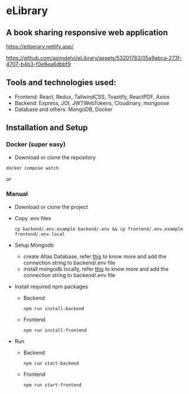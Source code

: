 # eLibrary

## A book sharing responsive web application
https://eliberary.netlify.app/

https://github.com/asimdelvi/eLibrary/assets/53201783/05a9abca-273f-4707-b4b3-f0e9ea6dbbf9

## Tools and technologies used:
- Frontend: React, Redux, TailwindCSS, Toastify, ReactPDF, Axios
- Backend: Express, JOI, JWTWebTokens, Cloudinary, mongoose
- Database and others: MongoDB, Docker

## Installation and Setup
### Docker (super easy)
- Download or clone the repository
```
docker compose watch
```
or
### Manual
- Download or clone the project
- Copy .env files
  
  ```
  cp backend/.env.example backend/.env && cp frontend/.env.example frontend/.env.local
  ```
- Setup Mongodb
  - create Atlas Database, refer [this](https://dev.to/dalalrohit/how-to-connect-to-mongodb-atlas-using-node-js-k9i) to know more and add the connection string to backend/.env file
  - install mongodb locally, refer [this](https://www.mongodb.com/docs/manual/installation/) to know more and add the connection string to backend/.env file
- Install required npm packages
  - Backend
    
    ```
    npm run install-backend
    ```
  - Frontend
    
    ```
    npm run install-frontend
    ```
- Run
  - Backend
    
    ```
    npm run start-backend
    ```
  - Frontend
    
    ```
    npm run start-frontend
    ```
